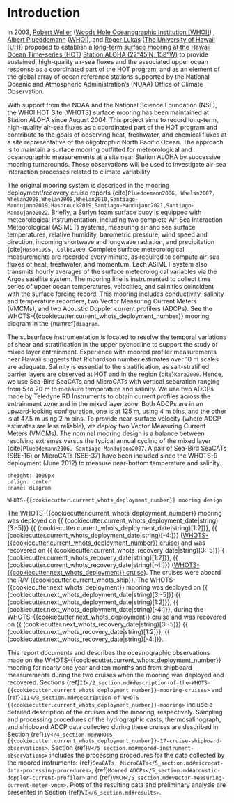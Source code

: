 # Introduction

In 2003, [Robert Weller](https://www.whoi.edu/profile/rweller/) ([Woods Hole
Oceanographic Institution [WHOI]](https://www.whoi.edu))
, [Albert Plueddemann](https://www.whoi.edu/profile/aplueddemann/) 
([WHOI](https://www.whoi.edu)), and
[Roger Lukas](http://www.soest.hawaii.edu/oceanography/faculty/rlukas/)
([The University of Hawaii [UH]](https://manoa.hawaii.edu)) proposed to establish 
a [long-term surface mooring at the Hawaii Ocean Time-series (HOT)](http://www.soest.hawaii.edu/whots/)
[Station ALOHA (22°45’N, 158°W)](https://hahana.soest.hawaii.edu/stationaloha/)
to provide sustained, high-quality air-sea fluxes and the associated upper
ocean response as a coordinated part of the HOT program, and as an element of
the global array of ocean reference stations supported by the National Oceanic
and Atmospheric Administration’s (NOAA) Office of Climate Observation. 

With support from the NOAA and the National Science Foundation (NSF), the WHOI
HOT Site (WHOTS) surface mooring has been maintained at Station ALOHA since
August 2004. This project aims to record long-term, high-quality air-sea fluxes
as a coordinated part of the HOT program and contribute to the goals of
observing heat, freshwater, and chemical fluxes at a site representative of the
oligotrophic North Pacific Ocean. The approach is to maintain a surface mooring
outfitted for meteorological and oceanographic measurements at a site near
Station ALOHA by successive mooring turnarounds. These observations will be
used to investigate air-sea interaction processes related to climate
variability

The original mooring system is described in the mooring deployment/recovery
cruise reports {cite}`Plueddemann2006, Whelan2007, Whelan2008,Whelan2008,Whelan2010,Santiago-Mandujano2019,Hasbrouck2019,Santiago-Mandujano2021,Santiago-Mandujano2022`.
Briefly, a Surlyn foam surface buoy is equipped with meteorological
instrumentation, including two complete Air-Sea Interaction Meteorological 
(ASIMET) systems, measuring air and sea surface temperatures, relative humidity,
barometric pressure, wind speed and direction, incoming shortwave and longwave
radiation, and precipitation {cite}`Hosom1995, Colbo2009`. Complete surface
meteorological measurements are recorded every minute, as required to compute
air-sea fluxes of heat, freshwater, and momentum. Each ASIMET system also
transmits hourly averages of the surface meteorological variables via the Argos
satellite system. The mooring line is instrumented to collect time series of
upper ocean temperatures, velocities, and salinities coincident with the
surface forcing record. This mooring includes conductivity, salinity and
temperature recorders, two Vector Measuring Current Meters (VMCMs), and two
Acoustic Doppler current profilers (ADCPs). See the WHOTS-{{cookiecutter.current_whots_deployment_number}} mooring diagram in
the {numref}`diagram`.

The subsurface instrumentation is located to resolve the temporal variations of
shear and stratification in the upper pycnocline to support the study of mixed
layer entrainment. Experience with moored profiler measurements near Hawaii
suggests that Richardson number estimates over 10 m scales are adequate.
Salinity is essential to the stratification, as salt-stratified barrier layers
are observed at HOT and in the region {cite}`Kara2000`. Hence, we use Sea-Bird
SeaCATs and MicroCATs with vertical separation ranging from 5 to 20 m to
measure temperature and salinity. We use two ADCPs made by Teledyne RD
Instruments to obtain current profiles across the entrainment zone and in the
mixed layer zone. Both ADCPs are in an upward-looking configuration, one is at
125 m, using 4 m bins, and the other is at 47.5 m using 2 m bins. To provide
near-surface velocity (where ADCP estimates are less reliable), we deploy two
Vector Measuring Current Meters (VMCMs). The nominal mooring design is a
balance between resolving extremes versus the typical annual cycling of the
mixed layer {cite}`Plueddemann2006, Santiago-Mandujano2007`. A pair of Sea-Bird
SeaCATs (SBE-16) or MicroCATs (SBE-37) have been included since the WHOTS-9
deployment (June 2012) to measure near-bottom temperature and salinity.

```{figure} /figures/diagram/whots{{cookiecutter.current_whots_deployment_number}}-diagram.png
:height: 1000px
:align: center
:name: diagram

WHOTS-{{cookiecutter.current_whots_deployment_number}} mooring design
```

The WHOTS-{{cookiecutter.current_whots_deployment_number}} mooring was deployed on 
{{ (cookiecutter.current_whots_deployment_date|string)[3:-5]}} {{ (cookiecutter.current_whots_deployment_date|string)[1:2]}}, {{ (cookiecutter.current_whots_deployment_date|string)[-4:]}}
 ([WHOTS-{{cookiecutter.current_whots_deployment_number}} cruise](http://www.soest.hawaii.edu/whots/wh{{cookiecutter.current_whots_deployment_number}}_dep.html)) 
and was recovered on {{ (cookiecutter.current_whots_recovery_date|string)[3:-5]}} { (cookiecutter.current_whots_recovery_date|string)[1:2]}},  {{ (cookiecutter.current_whots_recovery_date|string)[-4:]}} 
([WHOTS-{{cookiecutter.next_whots_deployment}} cruise](http://www.soest.hawaii.edu/whots/wh{{cookiecutter.next_whots_deployment}}_dep.html)). 
The cruises were aboard the R/V {{cookiecutter.current_whots_ship}}. The WHOTS-{{cookiecutter.next_whots_deployment}} mooring was 
deployed on {{ (cookiecutter.next_whots_deployment_date|string)[3:-5]}}  {{ (cookiecutter.next_whots_deployment_date|string)[1:2]}}, {{ (cookiecutter.next_whots_deployment_date|string)[-4:]}}, during the 
[WHOTS-{{cookiecutter.next_whots_deployment}} cruise](http://www.soest.hawaii.edu/whots/wh{{cookiecutter.next_whots_deployment}}_dep.html) and was 
recovered on {{ (cookiecutter.next_whots_recovery_date|string)[3:-5]}} {{ (cookiecutter.next_whots_recovery_date|string)[1:2]}}, {{ (cookiecutter.next_whots_recovery_date|string)[-4:]}}. 


This report documents and describes the oceanographic observations made on the
WHOTS-{{cookiecutter.current_whots_deployment_number}} mooring for nearly one year and ten months and from shipboard
measurements during the two cruises when the mooring was deployed and
recovered. Sections
{ref}`II</2_section.md#description-of-the-WHOTS-{{cookiecutter.current_whots_deployment_number}}-mooring-cruises>` and
{ref}`III</3_section.md#description-of-WHOTS-{{cookiecutter.current_whots_deployment_number}}-mooring>` include a detailed
description of the cruises and the mooring, respectively. Sampling and
processing procedures of the hydrographic casts, thermosalinograph, and
shipboard ADCP data collected during these cruises are described in Section
{ref}`IV</4_section.md#WHOTS-{{cookiecutter.current_whots_deployment_number}}-17-cruise-shipboard-observations>`. Section
{ref}`V</5_section.md#moored-instrument-observations>` includes the processing
procedures for the data collected by the moored instruments:
{ref}`SeaCATs, MicroCATs</5_section.md#microcat-data-processing-procedures>`,
{ref}`Moored ADCPs</5_section.md#acoustic-doppler-current-profiler>` and
{ref}`VMCM</5_section.md#vector-measuring-current-meter-vmcm>`. Plots of the
resulting data and preliminary analysis are presented in Section
{ref}`VI</6_section.md#results>`.
